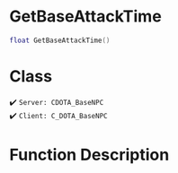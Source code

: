 # GetBaseAttackTime
```lua
float GetBaseAttackTime()
```
# Class
✔️ `Server: CDOTA_BaseNPC`  
✔️ `Client: C_DOTA_BaseNPC`  

# Function Description

